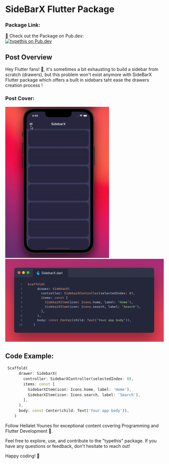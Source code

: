 # SideBarX Flutter Package

### Package Link: 
🔗 Check out the Package on Pub.dev: <br>
[![typethis on Pub.dev](https://pub.dev/static/hash-sssmi4ln/img/pub-dev-logo.svg)](https://pub.dev/packages/sidebarx)

## Post Overview

Hey Flutter fans! 🎉, it's sometimes a bit exhausting to build a sidebar from scratch (drawers), but this problem won't exist anymore with SideBarX Flutter package which offers a built in sidebars taht ease the drawers creation process !

### Post Cover:
![typethis Cover](https://github.com/Kind-Unes/My-Posts/blob/master/SideBarX/content-2.gif)
![typethis Cover](https://github.com/Kind-Unes/My-Posts/blob/master/SideBarX/content-1.png)

## Code Example:
```dart
 Scaffold(
      drawer: SidebarX(
        controller: SidebarXController(selectedIndex: 0),
        items: const [
          SidebarXItem(icon: Icons.home, label: 'Home'),
          SidebarXItem(icon: Icons.search, label: 'Search'),
        ],
      ),
      body: const Center(child: Text('Your app body')),
    )
```

Follow Hellalet Younes for exceptional content covering Programming and Flutter Development 💎.

Feel free to explore, use, and contribute to the "typethis" package. If you have any questions or feedback, don't hesitate to reach out!

Happy coding! 🚀
